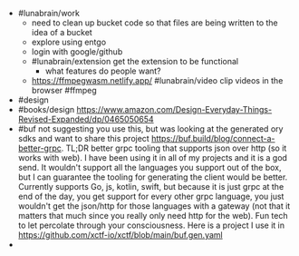 - #lunabrain/work
	- need to clean up bucket code so that files are being written to the idea of a bucket
	- explore using entgo
	- login with google/github
	- #lunabrain/extension get the extension to be functional
		- what features do people want?
	- https://ffmpegwasm.netlify.app/ #lunabrain/video clip videos in the browser #ffmpeg
- #design
- #books/design https://www.amazon.com/Design-Everyday-Things-Revised-Expanded/dp/0465050654
- #buf not suggesting you use this, but was looking at the generated ory sdks and want to share this project https://buf.build/blog/connect-a-better-grpc. TL;DR better grpc tooling that supports json over http (so it works with web). I have been using it in all of my projects and it is a god send. It wouldn't support all the languages you support out of the box, but I can guarantee the tooling for generating the client would be better. Currently supports Go, js, kotlin, swift, but because it is just grpc at the end of the day, you get support for every other grpc language, you just wouldn't get the json/http for those languages with a gateway (not that it matters that much since you really only need http for the web). Fun tech to let percolate through your consciousness. Here is a project I use it in https://github.com/xctf-io/xctf/blob/main/buf.gen.yaml
-
